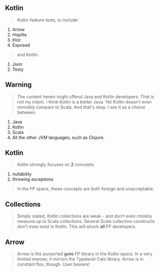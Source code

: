 Kotlin
------
>Kotlin feature tests, to include:
1. Arrow
2. Hoplite
3. Ktor
4. Exposed
>and Kotlin:
1. Json
2. Testy

Warning
-------
>The content herein might offend Java and Kotlin developers. That is not my intent.
>I think Kotlin is a better Java. Yet Kotlin doesn't even remotely compare to Scala.
>And that's okay. I see it as a choice between:
1. Java
2. Kotlin
3. Scala
4. All the other JVM languages, such as Clojure.

Kotlin
------
>Kotlin strongly focuses on **2** concepts:
1. nullability
2. throwing exceptions
>In the FP space, these concepts are both foreign and unacceptable.

Collections
-----------
>Simply stated, Kotlin collections are weak - and don't even rmotely measure up to Scala collections.
>Several Scala collection constructs don't even exist in Kotlin. This will shock **all** FP developers.

Arrow
-----
>Arrow is the purported **goto** FP library in the Kotlin space.
>In a very limited manner, it mirrors the Typelevel Cats library.
>Arrow is in constant flux, though. User beware!